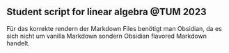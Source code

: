 ## Student script for linear algebra @TUM 2023

Für das korrekte rendern der Markdown Files benötigt man Obsidian, da es sich nicht um vanilla Markdown sondern Obsidian flavored Markdown handelt.
